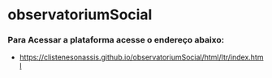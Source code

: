 # observatoriumSocial

### Para Acessar a plataforma acesse o endereço abaixo:

- https://clistenesonassis.github.io/observatoriumSocial/html/ltr/index.html
